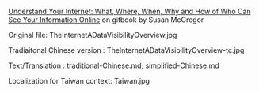 

[Understand Your Internet: What, Where, When, Why and How of Who Can See Your Information Online](https://towcenter.gitbooks.io/understand-your-internet-the-five-w-s-of-informat/content/) on gitbook by  Susan McGregor

Original file: TheInternetADataVisibilityOverview.jpg

Tradiaitonal Chinese version : TheInternetADataVisibilityOverview-tc.jpg

Text/Translation : traditional-Chinese.md, simplified-Chinese.md

Localization for Taiwan context: Taiwan.jpg



